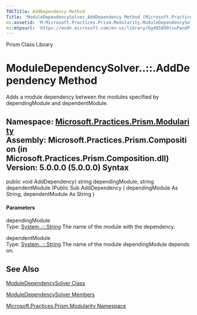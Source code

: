 ```yaml
---
TOCTitle: AddDependency Method
Title: 'ModuleDependencySolver.AddDependency Method (Microsoft.Practices.Prism.Modularity)'
ms:assetid: 'M:Microsoft.Practices.Prism.Modularity.ModuleDependencySolver.AddDependency(System.String,System.String)'
ms:mtpsurl: 'https://msdn.microsoft.com/en-us/library/Gg405899(v=PandP.50)'
---
```


Prism Class Library

ModuleDependencySolver..::.AddDependency Method
===============================================

Adds a module dependency between the modules specified by dependingModule and dependentModule.

**Namespace:** [Microsoft.Practices.Prism.Modularity](https://msdn.microsoft.com/n:microsoft.practices.prism.modularity)
**Assembly:** Microsoft.Practices.Prism.Composition (in Microsoft.Practices.Prism.Composition.dll) Version: 5.0.0.0 (5.0.0.0)
Syntax
------

<span id="syntaxToggle"></span>public void AddDependency( string dependingModule, string dependentModule )Public Sub AddDependency ( dependingModule As String, dependentModule As String )
#### Parameters

dependingModule  
Type: [System..::.String](http://msdn2.microsoft.com/en-us/library/s1wwdcbf)
The name of the module with the dependency.

dependentModule  
Type: [System..::.String](http://msdn2.microsoft.com/en-us/library/s1wwdcbf)
The name of the module dependingModule depends on.

See Also
--------

<span id="seeAlsoToggle"></span>
[ModuleDependencySolver Class](https://msdn.microsoft.com/t:microsoft.practices.prism.modularity.moduledependencysolver)

[ModuleDependencySolver Members](https://msdn.microsoft.com/allmembers.t:microsoft.practices.prism.modularity.moduledependencysolver)

[Microsoft.Practices.Prism.Modularity Namespace](https://msdn.microsoft.com/n:microsoft.practices.prism.modularity)

